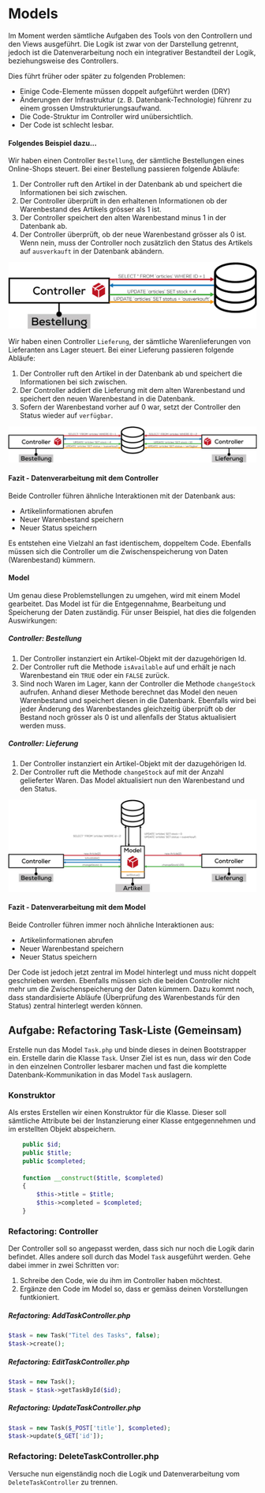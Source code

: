 # Models
Im Moment werden sämtliche Aufgaben des Tools von den Controllern und den Views ausgeführt. Die Logik ist zwar von der Darstellung getrennt, jedoch ist die Datenverarbeitung noch ein integrativer Bestandteil der Logik, beziehungsweise des Controllers.

Dies führt früher oder später zu folgenden Problemen:
* Einige Code-Elemente müssen doppelt aufgeführt werden (DRY)
* Änderungen der Infrastruktur (z. B. Datenbank-Technologie) führenr zu einem grossen Umstrukturierungsaufwand.
* Die Code-Struktur im Controller wird unübersichtlich.
* Der Code ist schlecht lesbar.

#### Folgendes Beispiel dazu...
Wir haben einen Controller `Bestellung`, der sämtliche Bestellungen eines Online-Shops steuert. Bei einer Bestellung passieren folgende Abläufe:

1. Der Controller ruft den Artikel in der Datenbank ab und speichert die Informationen bei sich zwischen.
2. Der Controller überprüft in den erhaltenen Informationen ob der Warenbestand des Artikels grösser als 1 ist.
3. Der Controller speichert den alten Warenbestand minus 1 in der Datenbank ab.
4. Der Controller überprüft, ob der neue Warenbestand grösser als 0 ist. Wenn nein, muss der Controller noch zusätzlich den Status des Artikels auf `ausverkauft` in der Datenbank abändern.

![Szene 1](res/01.jpg)

Wir haben einen Controller `Lieferung`, der sämtliche Warenlieferungen von Lieferanten ans Lager steuert. Bei einer Lieferung passieren folgende Abläufe:

1. Der Controller ruft den Artikel in der Datenbank ab und speichert die Informationen bei sich zwischen.
2. Der Controller addiert die Lieferung mit dem alten Warenbestand und speichert den neuen Warenbestand in die Datenbank.
3. Sofern der Warenbestand vorher auf 0 war, setzt der Controller den Status wieder auf `verfügbar`.

![Szene 1](res/02.jpg)

#### Fazit - Datenverarbeitung mit dem Controller
Beide Controller führen ähnliche Interaktionen mit der Datenbank aus:
* Artikelinformationen abrufen
* Neuer Warenbestand speichern
* Neuer Status speichern

Es entstehen eine Vielzahl an fast identischem, doppeltem Code. Ebenfalls müssen sich die Controller um die Zwischenspeicherung von Daten (Warenbestand) kümmern.

#### Model
Um genau diese Problemstellungen zu umgehen, wird mit einem Model gearbeitet. Das Model ist für die Entgegennahme, Bearbeitung und Speicherung der Daten zuständig. Für unser Beispiel, hat dies die folgenden Auswirkungen:

##### Controller: Bestellung

1. Der Controller instanziert ein Artikel-Objekt mit der dazugehörigen Id.
2. Der Controller ruft die Methode `isAvailable` auf und erhält je nach Warenbestand ein `TRUE` oder ein `FALSE` zurück.
3. Sind noch Waren im Lager, kann der Controller die Methode `changeStock` aufrufen. Anhand dieser Methode berechnet das Model den neuen Warenbestand und speichert diesen in die Datenbank. Ebenfalls wird bei jeder Änderung des Warenbestandes gleichzeitig überprüft ob der Bestand noch grösser als 0 ist und allenfalls der Status aktualisiert werden muss.

##### Controller: Lieferung

1. Der Controller instanziert ein Artikel-Objekt mit der dazugehörigen Id.
2. Der Controller ruft die Methode `changeStock` auf mit der Anzahl gelieferter Waren. Das Model aktualisiert nun den Warenbestand und den Status.

![Szene 1](res/03.jpg)


#### Fazit - Datenverarbeitung mit dem Model
Beide Controller führen immer noch ähnliche Interaktionen aus:
* Artikelinformationen abrufen
* Neuer Warenbestand speichern
* Neuer Status speichern

Der Code ist jedoch jetzt zentral im Model hinterlegt und muss nicht doppelt geschrieben werden. Ebenfalls müssen sich die beiden Controller nicht mehr um die Zwischenspeicherung der Daten kümmern. Dazu kommt noch, dass standardisierte Abläufe (Überprüfung des Warenbestands für den Status) zentral hinterlegt werden können.

## Aufgabe: Refactoring Task-Liste (Gemeinsam)
Erstelle nun das Model `Task.php` und binde dieses in deinen Bootstrapper ein. Erstelle darin die Klasse `Task`. Unser Ziel ist es nun, dass wir den Code in den einzelnen Controller lesbarer machen und fast die komplette Datenbank-Kommunikation in das Model `Task` auslagern.

### Konstruktor
Als erstes Erstellen wir einen Konstruktor für die Klasse. Dieser soll sämtliche Attribute bei der Instanzierung einer Klasse entgegennehmen und im erstellten Objekt abspeichern.

```php
    public $id;
    public $title;
    public $completed;

    function __construct($title, $completed)
    {
        $this->title = $title;
        $this->completed = $completed;
    }
```

### Refactoring: Controller
Der Controller soll so angepasst werden, dass sich nur noch die Logik darin befindet. Alles andere soll durch das Model `Task` ausgeführt werden. Gehe dabei immer in zwei Schritten vor:

1. Schreibe den Code, wie du ihm im Controller haben möchtest.
2. Ergänze den Code im Model so, dass er gemäss deinen Vorstellungen funtkioniert.

##### Refactoring: AddTaskController.php
```php
$task = new Task("Titel des Tasks", false);
$task->create();
```

##### Refactoring: EditTaskController.php
```php
$task = new Task();
$task = $task->getTaskById($id);
```

##### Refactoring: UpdateTaskController.php
```php
$task = new Task($_POST['title'], $completed);
$task->update($_GET['id']);
```

### Refactoring: DeleteTaskController.php
Versuche nun eigenständig noch die Logik und Datenverarbeitung vom `DeleteTaskController` zu trennen.